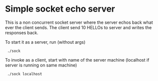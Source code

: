 # Simple socket echo server

This is a non concurrent socket server where the server echos back what ever the client sends.  The client send 10 HELLOs to server and writes the responses back.

To start it as a server, run (without args)

```
 ./sock 
```

To invoke as a client, start with name of the server machine (localhost if server is running on same machine)

```
 ./sock localhost
```

